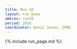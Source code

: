 ```yaml
---
title: Run 16
layout: run_base
abbrev: run16
period: 2016
coordinator: Denis Jouan, IPNO.
---
```

{% include run_page.md %}
